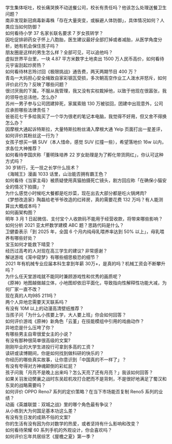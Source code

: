 学生集体呕吐，校长痛哭换不动送餐公司，校长有责任吗？他该怎么处理送餐卫生问题？  
南非发现新冠病毒新毒株「存在大量突变，或躲避人体防御」，具体情况如何？人类应当如何防御？  
如何看待小学 37 名家长联名要求 7 岁女孩转学？  
因吃促排卵药女子怀上八胞胎，医生建议最好全部打掉或者减胎，从医学角度分析，她有机会保住孩子吗？  
朋友圈是这样的男生怎么样？全部可见，可以追他吗？  
虚拟世界平台里，一块 4.87 平方米数字土地卖出 1500 万人民币高价，如何看待元宇宙刮起炒房热？  
如何看待林志玲讨回《极限挑战》通告费，两天两期节目 400 万？  
青岛一大妈担心安全绳致自家彩钢瓦受损，多次朝高空作业工人泼水并怒斥，如何评价此行为？反映了哪些问题？  
很讨厌我的下属，不服从我管理，我又没有实权裁掉他，以致于他现在很嚣张，我的领导也忌讳他，怎么办?  
苏州一男子参与公司团建猝死，家属索赔 130 万被驳回，团建中出现意外，公司应承担哪些法律责任？  
爸爸花七千多给我买了一个华为很老的笔记本电脑，我觉得不好用，但又舍不得换怎么办？  
因摩根大通起诉特斯拉，大量特斯拉粉丝涌入摩根大通 Yelp 页面打出一星差评，如何评价其粉丝这一行为？  
女孩子想买一辆 SUV（本人惜命，感觉 SUV 扛撞一些），希望落地价 16w 以内，求各位大神推荐？  
如何看待李国庆称「董明珠培养 22 岁女助理是为了孵化带货网红」，你认可这种方式吗？  
30 岁转行，无一技之长学什么技术？  
《海贼王》漫画 1033 话里，山治能否拥有霸王色？  
如何看待《当家主母》被质疑使用真猫拍摄死亡镜头，剧方回应称「在确保小猫安全的情况下拍摄」？  
为什么感觉小时候吃大餐都是吃炒菜，现在出去大部分都是吃火锅烤肉?  
《梦想改造家》陶磊给老爷爷改造的红砖房，真的需要花费 132 万吗？有人能测算出大概成本吗？  
如何画架构图？  
明年 3 月 1 日起微信、支付宝个人收款码不能用于经营收款，将带来哪些影响？  
如何分析 2021 亚太杯数学建模 ABC 题？思路代码是什么？  
卫健委表示「到 2025 年，全国 6 个月内纯母乳喂养率达到 50% 以上」，母乳喂养有哪些好处？  
宝玉如何才能救下晴雯？  
经历过高考的人对现在高三学生的建议? 非常感谢？  
解谜游戏《笼中窥梦》有哪些细思极恐的细节？  
2021 年有机械专业应届本科生拿到年薪 30万+，是真的吗？机械工资会不断攀升吗？  
为什么任天堂游戏就不能同时兼顾游戏性和优秀的画质呢？  
《原神》地图越做越立体，小地图却依旧平面化，导致指向性解释性功能大减，为何厂家一直不改？  
现在真的人均985 211吗？  
两个人异地恋需要天天联系吗？  
有没有 10M 以上的动漫高清壁纸推荐？  
当孩子问「为什么小孩要上学，大人要上班」你会如何回答？  
如何评价游戏《原神》新角色「云堇」在技能模组中引用的戏曲动作？  
异地恋是什么压垮了你？  
有哪些男主自卑很爱女主的小说？  
有没有那种很简单很高级的文案?  
刚刚毕业的大学生进投行可拿到多高的工资？  
读研或读博期间，你是如何找到做科研的快乐的？  
你经历的哪些真实故事，让你意识到「中国真的不一样了」？  
有没有夸得对方神魂颠倒的彩虹屁？  
孩子问我「月亮不是晚上出来吗？怎么天亮了还有月亮？」我该如何回答？  
如果关羽发动樊襄之战时东吴趁机攻打合肥而不是背刺，不是很好地满足了蜀汉和东吴的战略需要吗？  
如何评价 OPPO Reno7 系列的定价策略？在当下市场能否复制 Reno5 系列的业绩？  
动画《英雄联盟：双城之战》里的哪个角色最有争议？  
从小练到大为何国足基本功这么差？  
有没有生日发的成熟不俗的文案?  
你的生活有没有因为你对数学的热爱，或者坚持有什么影响和改变？  
如何看待荣耀 60 系列手机的外观设计，你会喜欢吗？  
如何评价忘年共居综艺《屋檐之夏》第一季？  
